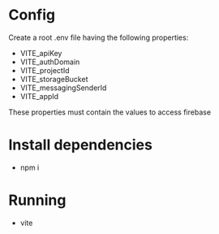 # Config
Create a root .env file having the following properties:
- VITE_apiKey
- VITE_authDomain
- VITE_projectId
- VITE_storageBucket
- VITE_messagingSenderId
- VITE_appId

These properties must contain the values to access firebase
 
# Install dependencies
- npm i

# Running
- vite
